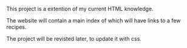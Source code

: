 This project is a extention of my current HTML knowledge.

The website will contain a main index of which will have links to a few recipes.

The project will be revisted later, to update it with css.
